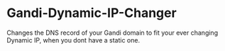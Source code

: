 # Gandi-Dynamic-IP-Changer
Changes the DNS record of your Gandi domain to fit your ever changing Dynamic IP, when you dont have a static one.
